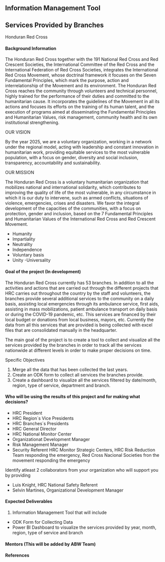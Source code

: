 ## Information Management Tool 
## Services Provided by Branches
Honduran Red Cross

#### Background Information

The Honduran Red Cross together with the 191 National Red Cross and Red Crescent Societies, the International Committee of the Red Cross and the International Federation of Red Cross Societies, integrates the International Red Cross Movement, whose doctrinal framework it focuses on the Seven Fundamental Principles, which mark the purpose, action and interrelationship of the Movement and its environment. The Honduran Red Cross reaches the community through volunteers and technical personnel, highly trained for the performance of their duties and committed to the humanitarian cause. It incorporates the guidelines of the Movement in all its actions and focuses its efforts on the training of its human talent, and the execution of programs aimed at disseminating the Fundamental Principles and Humanitarian Values, risk management, community health and its own institutional strengthening.


OUR VISION

By the year 2025, we are a voluntary organization, working in a network under the regional model, acting with leadership and constant innovation in humanitarian work, providing equitable services to the most vulnerable population, with a focus on gender, diversity and social inclusion, transparency, accountability and sustainability.

OUR MISSION

The Honduran Red Cross is a voluntary humanitarian organization that mobilizes national and international solidarity, which contributes to improving the quality of life of the most vulnerable, in any circumstance in which it is our duty to intervene, such as armed conflicts, situations of violence, emergencies, crises and disasters. We favor the integral development of the capacities of the communities, with a focus on protection, gender and inclusion, based on the 7 Fundamental Principles and Humanitarian Values of the International Red Cross and Red Crescent Movement.
- Humanity
- Impartiality
- Neutrality
- Independence
- Voluntary basis
- Unity
 -Universality


#### Goal of the project (In development)
The Honduran Red Cross currently has 53 branches. In addition to all the activities and actions that are carried out through the different projects that HRC carries out throughout the country by the staff and volunteers, the branches provide several additional services to the community on a daily basis, assisting local emergencies through its ambulance service, first aids, assisting in mass mobilizations, patient ambulance transport on daily basis or during the COVID-19 pandemic, etc. This services are financed by their local budget or donations from local business, mayors, etc. Currently the data from all this services that are provided is being collected with excel files that are consolidated manually in the headquarter. 

The main goal of the project is to create a tool to collect and visualize all the services provided by the branches in order to track all the services nationwide at different levels in order to make proper decisions on time. 

Specific Objectives
1. Merge all the data that has been collected the last years.
2. Create an ODK form to collect all services the branches provide.
3. Create a dashboard to visualize all the services filtered by date/month, region, type of service, department and branch.

#### Who will be using the results of this project and for making what decisions?
- HRC President
- HRC Region´s Vice Presidents
- HRC Branches´s Presidents
- HRC General Director
- HRC National Monitor Center
- Organizationat Development Manager
- Risk Management Manager
- Security Referent HRC Monitor Strategic Centers, HRC Risk Reduction Team responding the emergency, Red Cross Nacional Societies fron the movement responding the emergency

Identify atleast 2 collaborators from your organization who will support you by providing
- Luis Knight, HRC National Safety Referent
- Selvin Martines, Organizational Development Manager

#### Expected Deliverables
1. Information Management Tool that will include
- ODK Form for Collecting Data 
- Power BI Dashboard to visualize the services provided by year, month, region, type of service and branch

#### Mentors (This will be added by ABW Team)

#### References
